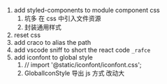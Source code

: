 1. add styled-components to module component css
   1. 坑多 在 css 中引入文件资源
   2. 封装通用样式
2. reset css
3. add craco to alias the path
4. add vscode sniff to short the react code `_rafce`
5. add iconfont to global style
   1. // import '@static/iconfont/iconfont.css';
   2. GlobalIconStyle 导出 js 方式 改动大

